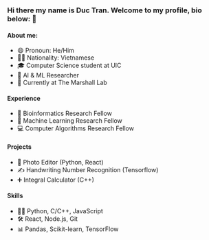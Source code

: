 ### Hi there my name is Duc Tran. Welcome to my profile, bio below: 👋
#### About me:
- 😄 Pronoun: He/Him
- 👨‍💻 Nationality: Vietnamese
- 🎓 Computer Science student at UIC
- 🧠 AI & ML Researcher
- 🏢 Currently at The Marshall Lab
#### Experience
- 🧬 Bioinformatics Research Fellow
- 🤖 Machine Learning Research Fellow
- 💻 Computer Algorithms Research Fellow
#### Projects
- 📸 Photo Editor (Python, React)
- ✍️ Handwriting Number Recognition (Tensorflow)
- ➕ Integral Calculator (C++)
#### Skills
- 👨‍💻 Python, C/C++, JavaScript
- 🛠️ React, Node.js, Git
- 📊 Pandas, Scikit-learn, TensorFlow
  
